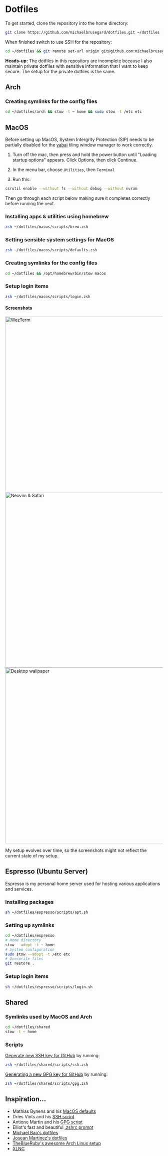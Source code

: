 # Dotfiles

To get started, clone the repository into the home directory:

```zsh
git clone https://github.com/michaelbrusegard/dotfiles.git ~/dotfiles
```

When finished switch to use SSH for the repository:

```zsh
cd ~/dotfiles && git remote set-url origin git@github.com:michaelbrusegard/dotfiles.git
```

**Heads-up:** The dotfiles in this repository are incomplete because I also maintain private dotfiles with sensitive information that I want to keep secure. The setup for the private dotfiles is the same.

## Arch

### Creating symlinks for the config files

```zsh
cd ~/dotfiles/arch && stow -t ~ home && sudo stow -t /etc etc
```

## MacOS

Before setting up MacOS, System Intergrity Protection (SIP) needs to be partially disabled for the [yabai](https://github.com/koekeishiya/yabai/wiki/Disabling-System-Integrity-Protection) tiling window manager to work correctly.

1. Turn off the mac, then press and hold the power button until "Loading startup options" appears.
   Click Options, then click Continue.

2. In the menu bar, choose `Utilities`, then `Terminal`

3. Run this:

```zsh
csrutil enable --without fs --without debug --without nvram
```

Then go through each script below making sure it completes correctly before running the next.

### Installing apps & utilities using homebrew

```zsh
zsh ~/dotfiles/macos/scripts/brew.zsh
```

### Setting sensible system settings for MacOS

```zsh
zsh ~/dotfiles/macos/scripts/defaults.zsh
```

### Creating symlinks for the config files

```zsh
cd ~/dotfiles && /opt/homebrew/bin/stow macos
```

### Setup login items

```zsh
zsh ~/dotfiles/macos/scripts/login.zsh
```

#### Screenshots

<img width="560" alt="WezTerm" src="https://github.com/user-attachments/assets/d6c99c89-f4d5-465a-9faa-3756c8105962">

<img width="560" alt="Neovim & Safari" src="https://github.com/user-attachments/assets/1bad8a88-f082-4d7f-9345-6744e1e2cc64">

<img width="560" alt="Desktop wallpaper" src="https://github.com/user-attachments/assets/43a9b48a-b2b5-4a69-8afe-fd166f0f5380">

My setup evolves over time, so the screenshots might not reflect the current state of my setup.

## Espresso (Ubuntu Server)

Espresso is my personal home server used for hosting various applications and services.

### Installing packages

```sh
sh ~/dotfiles/espresso/scripts/apt.sh
```

### Setting up symlinks

```sh
cd ~/dotfiles/espresso
# Home directory
stow --adopt -t ~ home
# System configuration
sudo stow --adopt -t /etc etc
# Overwrite files
git restore .
```

### Setup login items

```sh
sh ~/dotfiles/espresso/scripts/login.sh
```

## Shared

### Symlinks used by MacOS and Arch

```zsh
cd ~/dotfiles/shared
stow -t ~ home
```

### Scripts

[Generate new SSH key for GitHub](https://docs.github.com/en/github/authenticating-to-github/generating-a-new-ssh-key-and-adding-it-to-the-ssh-agent) by running:

```zsh
zsh ~/dotfiles/shared/scripts/ssh.zsh
```

[Generating a new GPG key for GitHub](https://docs.github.com/en/authentication/managing-commit-signature-verification/generating-a-new-gpg-key) by running:

```zsh
zsh ~/dotfiles/shared/scripts/gpg.zsh
```

## Inspiration…

- Mathias Bynens and his [MacOS defaults](https://github.com/mathiasbynens/dotfiles/blob/main/.macos)
- Dries Vints and his [SSH script](https://github.com/driesvints/dotfiles/blob/main/ssh.sh)
- Antione Martin and his [GPG script](https://github.com/antoinemartin/create-gpg-key/blob/main/create_gpg_key.sh)
- Elliot's fast and beautiful [.zshrc prompt](https://github.com/dreamsofautonomy/zensh/blob/main/.zshrc)
- [Michael Bao's dotfiles](https://github.com/tcmmichaelb139/.dotfiles)
- [Josean Martinez's dotfiles](https://github.com/josean-dev/dev-environment-files)
- [TheBlueRuby's awesome Arch Linux setup](https://github.com/TheBlueRuby/dotfiles-arch)
- [XLNC](https://github.com/naveenkrdy)
